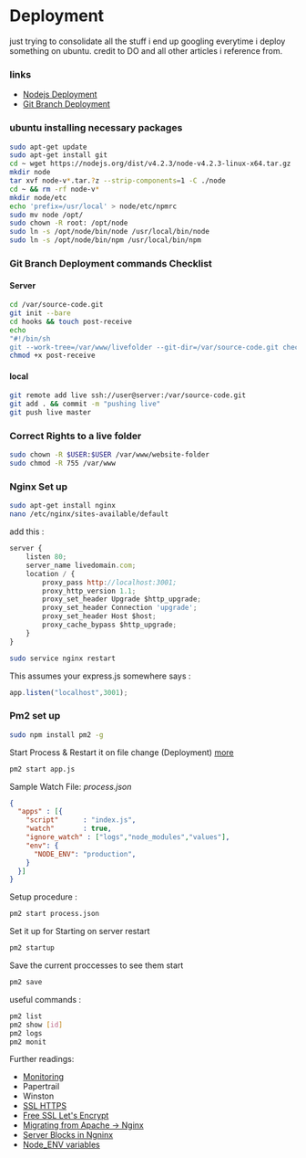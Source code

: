 # Deployment

just trying to consolidate all the stuff i end up googling everytime i deploy something on ubuntu.
credit to DO and all other articles i reference from. 

### links
- [Nodejs Deployment][l1] 
- [Git Branch Deployment][l2]

### ubuntu installing necessary packages
```sh
sudo apt-get update
sudo apt-get install git
cd ~ wget https://nodejs.org/dist/v4.2.3/node-v4.2.3-linux-x64.tar.gz
mkdir node
tar xvf node-v*.tar.?z --strip-components=1 -C ./node
cd ~ && rm -rf node-v*
mkdir node/etc
echo 'prefix=/usr/local' > node/etc/npmrc
sudo mv node /opt/
sudo chown -R root: /opt/node
sudo ln -s /opt/node/bin/node /usr/local/bin/node
sudo ln -s /opt/node/bin/npm /usr/local/bin/npm
```

### Git Branch Deployment commands Checklist
#### Server
```sh
cd /var/source-code.git
git init --bare
cd hooks && touch post-receive
echo
"#!/bin/sh
git --work-tree=/var/www/livefolder --git-dir=/var/source-code.git checkout -f" > post-receive
chmod +x post-receive
```
#### local
```sh
git remote add live ssh://user@server:/var/source-code.git
git add . && commit -m "pushing live"
git push live master 
```

### Correct Rights to a live folder
```sh
sudo chown -R $USER:$USER /var/www/website-folder
sudo chmod -R 755 /var/www
```

### Nginx Set up
```sh
sudo apt-get install nginx
nano /etc/nginx/sites-available/default
```
add this :
```js
server {
    listen 80;
    server_name livedomain.com;
    location / {
        proxy_pass http://localhost:3001;
        proxy_http_version 1.1;
        proxy_set_header Upgrade $http_upgrade;
        proxy_set_header Connection 'upgrade';
        proxy_set_header Host $host;
        proxy_cache_bypass $http_upgrade;
    }
}
```
```sh
sudo service nginx restart
```
This assumes your express.js somewhere says : 
```js
app.listen("localhost",3001);
```

### Pm2 set up
```sh
sudo npm install pm2 -g
```
Start Process & Restart it on file change (Deployment) [more][l3]
```sh
pm2 start app.js
```
Sample Watch File:  _process.json_
```json
{
  "apps" : [{
    "script"      : "index.js",
    "watch"       : true,
    "ignore_watch" : ["logs","node_modules","values"],
    "env": {
      "NODE_ENV": "production",
    }
  }]
}
```
Setup procedure :
```sh
pm2 start process.json
```

Set it up for Starting on server restart
```sh
pm2 startup
```
Save the current proccesses to see them start
```sh
pm2 save
```
useful commands :
```sh
pm2 list
pm2 show [id]
pm2 logs
pm2 monit
```

Further readings:
* [Monitoring][l4]
* Papertrail
* Winston
* [SSL HTTPS][l5]
* [Free SSL Let's Encrypt][l8]
* [Migrating from Apache -> Nginx][l6]
* [Server Blocks in Ngninx][l7]
* [Node_ENV variables][l9]


[l1]: https://www.digitalocean.com/community/tutorials/how-to-set-up-a-node-js-application-for-production-on-ubuntu-14-04
[l2]:https://www.digitalocean.com/community/tutorials/how-to-set-up-automatic-deployment-with-git-with-a-vps
[l3]:http://pm2.keymetrics.io/docs/usage/watch-and-restart/
[l4]:http://pm2.keymetrics.io/docs/usage/monitoring/
[l6]:https://www.digitalocean.com/community/tutorials/how-to-migrate-from-an-apache-web-server-to-nginx-on-an-ubuntu-vps
[l5]:https://www.digitalocean.com/community/tutorials/how-to-install-an-ssl-certificate-from-a-commercial-certificate-authority
[l7]:https://www.digitalocean.com/community/tutorials/how-to-set-up-nginx-server-blocks-virtual-hosts-on-ubuntu-14-04-lts
[l8]:https://www.digitalocean.com/community/tutorials/how-to-secure-nginx-with-let-s-encrypt-on-ubuntu-14-04
[l9]:http://www.hacksparrow.com/running-express-js-in-production-mode.html

